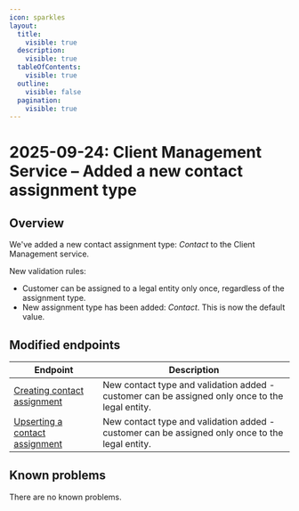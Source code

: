 ```yaml
---
icon: sparkles
layout:
  title:
    visible: true
  description:
    visible: true
  tableOfContents:
    visible: true
  outline:
    visible: false
  pagination:
    visible: true
---
```


# 2025-09-24: Client Management Service – Added a new contact assignment type

## Overview

We've added a new contact assignment type: *Contact* to the Client Management service.

New validation rules:
* Customer can be assigned to a legal entity only once, regardless of the assignment type.
* New assignment type has been added: *Contact*. This is now the default value.


## Modified endpoints

| Endpoint | Description                                                                                      |
|----------|--------------------------------------------------------------------------------------------------|
| [Creating contact assignment](https://developer.emporix.io/api-references-1/readme/api-reference-13/contact-assignments#post-tenant-contact-assignments) | New contact type and validation added - customer can be assigned only once to the legal entity. |
| [Upserting a contact assignment](https://developer.emporix.io/api-references-1/readme/api-reference-13/contact-assignments#put-tenant-contact-assignments-contactassignmentid) | New contact type and validation added - customer can be assigned only once to the legal entity. |


## Known problems

There are no known problems.


